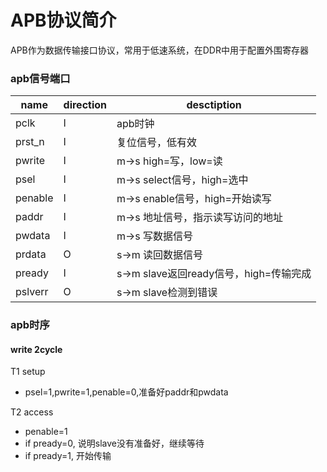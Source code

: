 # APB协议简介

APB作为数据传输接口协议，常用于低速系统，在DDR中用于配置外围寄存器

### apb信号端口

| name  | direction | desctiption |
| --- | --- | --- |
| pclk  | I | apb时钟|
| prst_n | I | 复位信号，低有效 |
| pwrite | I | m->s high=写，low=读 |
| psel | I | m->s select信号，high=选中 |
| penable | I | m->s enable信号，high=开始读写 |
| paddr | I | m->s 地址信号，指示读写访问的地址 |
| pwdata | I | m->s 写数据信号 |
| prdata | O | s->m 读回数据信号 |
| pready | I | s->m slave返回ready信号，high=传输完成 |
| pslverr | O | s->m slave检测到错误 |

### apb时序

#### write 2cycle

T1 setup
 - psel=1,pwrite=1,penable=0,准备好paddr和pwdata

T2 access
 - penable=1
 - if pready=0, 说明slave没有准备好，继续等待
 - if pready=1, 开始传输
